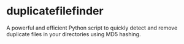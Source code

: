 # duplicatefilefinder
A powerful and efficient Python script to quickly detect and remove duplicate files in your directories using MD5 hashing.
